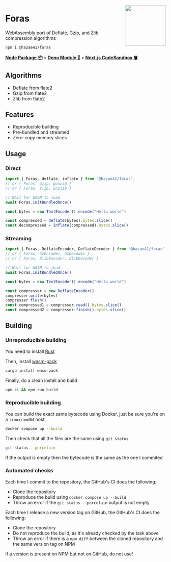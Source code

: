 <div>
  <img align="right" width="128" src="https://user-images.githubusercontent.com/4405263/216623921-fc3ea95c-6875-47a4-ada8-4a5b8f1afafd.png"/>
  <p></p>
</div>

# Foras

WebAssembly port of Deflate, Gzip, and Zlib compression algorithms

```bash
npm i @hazae41/foras
```

[**Node Package 📦**](https://www.npmjs.com/package/@hazae41/foras) • [**Deno Module 🦖**](https://deno.land/x/foras) • [**Next.js CodeSandbox 🪣**](https://codesandbox.io/p/github/hazae41/foras-example-next)

## Algorithms
- Deflate from flate2
- Gzip from flate2
- Zlib from flate2

## Features
- Reproducible building
- Pre-bundled and streamed
- Zero-copy memory slices

## Usage

### Direct

```ts
import { Foras, deflate, inflate } from "@hazae41/foras";
// or { Foras, gzip, gunzip }
// or { Foras, zlib, unzlib }

// Wait for WASM to load
await Foras.initBundledOnce()

const bytes = new TextEncoder().encode("Hello world")

const compressed = deflate(bytes).bytes.slice()
const decompressed = inflate(compressed).bytes.slice()
```

### Streaming

```ts
import { Foras, DeflateEncoder, DeflateDecoder } from "@hazae41/foras";
// or { Foras, GzEncoder, GzDecoder }
// or { Foras, ZlibEncoder, ZlibDecoder }

// Wait for WASM to load
await Foras.initBundledOnce()

const bytes = new TextEncoder().encode("Hello world")

const compresser = new DeflateEncoder()
compresser.write(bytes)
compresser.flush()
const compressed1 = compresser.read().bytes.slice()
const compressed2 = compresser.finish().bytes.slice()
```

## Building

### Unreproducible building

You need to install [Rust](https://www.rust-lang.org/tools/install)

Then, install [wasm-pack](https://github.com/rustwasm/wasm-pack)

```bash
cargo install wasm-pack
```

Finally, do a clean install and build

```bash
npm ci && npm run build
```

### Reproducible building

You can build the exact same bytecode using Docker, just be sure you're on a `linux/amd64` host

```bash
docker compose up --build
```

Then check that all the files are the same using `git status`

```bash
git status --porcelain
```

If the output is empty then the bytecode is the same as the one I commited

### Automated checks

Each time I commit to the repository, the GitHub's CI does the following:
- Clone the repository
- Reproduce the build using `docker compose up --build`
- Throw an error if the `git status --porcelain` output is not empty

Each time I release a new version tag on GitHub, the GitHub's CI does the following:
- Clone the repository
- Do not reproduce the build, as it's already checked by the task above
- Throw an error if there is a `npm diff` between the cloned repository and the same version tag on NPM

If a version is present on NPM but not on GitHub, do not use!
